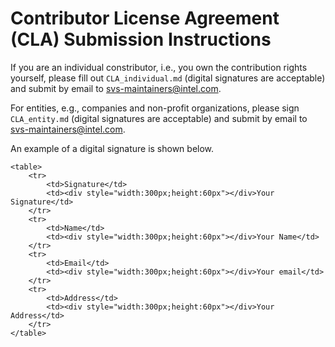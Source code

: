 # Contributor License Agreement (CLA) Submission Instructions

If you are an individual constributor, i.e., you own the contribution rights yourself, please fill out `CLA_individual.md` (digital signatures are acceptable) and submit by email to svs-maintainers@intel.com.

For entities, e.g., companies and non-profit organizations, please sign `CLA_entity.md` (digital signatures are acceptable) and submit by email to svs-maintainers@intel.com.

An example of a digital signature is shown below.
```
<table>
    <tr>
        <td>Signature</td>
        <td><div style="width:300px;height:60px"></div>Your Signature</td>
    </tr>
    <tr>
        <td>Name</td>
        <td><div style="width:300px;height:60px"></div>Your Name</td>
    </tr>
    <tr>
        <td>Email</td>
        <td><div style="width:300px;height:60px"></div>Your email</td>
    </tr>
    <tr>
        <td>Address</td>
        <td><div style="width:300px;height:60px"></div>Your Address</td>
    </tr>
</table>
```

